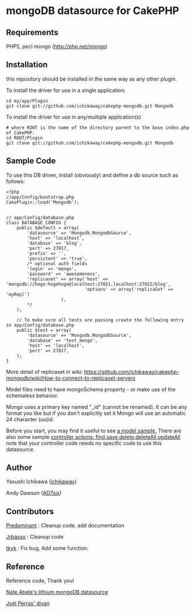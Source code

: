 # mongoDB datasource for CakePHP

## Requirements
PHP5, 
pecl mongo (http://php.net/mongo)

## Installation

this repository should be installed in the same way as any other plugin.

To install the driver for use in a single application:

	cd my/app/Plugin
	git clone git://github.com/ichikaway/cakephp-mongodb.git Mongodb

To install the driver for use in any/multiple application(s)

	# where ROOT is the name of the directory parent to the base index.php of CakePHP.
	cd ROOT/Plugin
	git clone git://github.com/ichikaway/cakephp-mongodb.git Mongodb
	
## Sample Code

To use this DB driver, install (obviously) and define a db source such as follows:

	<?php
	//app/Config/bootstrap.php
	CakePlugin::load('Mongodb');


	// app/Config/database.php
	class DATABASE_CONFIG {
		public $default = array(
			'datasource' => 'Mongodb.MongodbSource',
			'host' => 'localhost',
			'database' => 'blog',
			'port' => 27017,
			'prefix' => '',
			'persistent' => 'true',
			/* optional auth fields
			'login' => 'mongo',	
			'password' => 'awesomeness',
			'replicaset' => array('host' => 'mongodb://hoge:hogehoge@localhost:27021,localhost:27022/blog', 
			                      'options' => array('replicaSet' => 'myRepl')
					     ),
			*/
		);

		// To make sure all tests are passing create the following entry in app/Config/database.php
		public $test = array(
			'datasource' => 'Mongodb.MongodbSource',
			'database' => 'test_mongo',
			'host' => 'localhost',
			'port' => 27017,
		); 
	}

More detail of replicaset in wiki:
https://github.com/ichikaway/cakephp-mongodb/wiki/How-to-connect-to-replicaset-servers


Model files need to have mongoSchema property - or make use of the schemaless behavior. 

Mongo uses a primary key named "\_id" (cannot be renamed). It can be any format you like but if you don't explicitly set it Mongo will use an automatic 24 character (uu)id.

Before you start, you may find it useful to see [a model sample.](http://github.com/ichikaway/mongoDB-Datasource/blob/master/samples/models/post.php)
There are also some sample [controller actions: find,save,delete,deleteAll,updateAll](http://github.com/ichikaway/mongoDB-Datasource/blob/master/samples/controllers/posts_controller.php) note that your controller code needs no specific code to use this datasource.

## Author
Yasushi Ichikawa ([ichikaway](http://twitter.com/ichikaway))

Andy Dawson ([AD7six](http://twitter.com/AD7six))


## Contributors
[Predominant](http://github.com/predominant/) : Cleanup code, add documentation

[Jrbasso](http://github.com/jrbasso/) : Cleanup code

[tkyk](http://github.com/tkyk/) : Fix bug, Add some function.


## Reference
Reference code, Thank you!

[Nate Abele's lithium mongoDB datasource](http://li3.rad-dev.org/)

[Joél Perras' divan](http://github.com/jperras/divan/)

